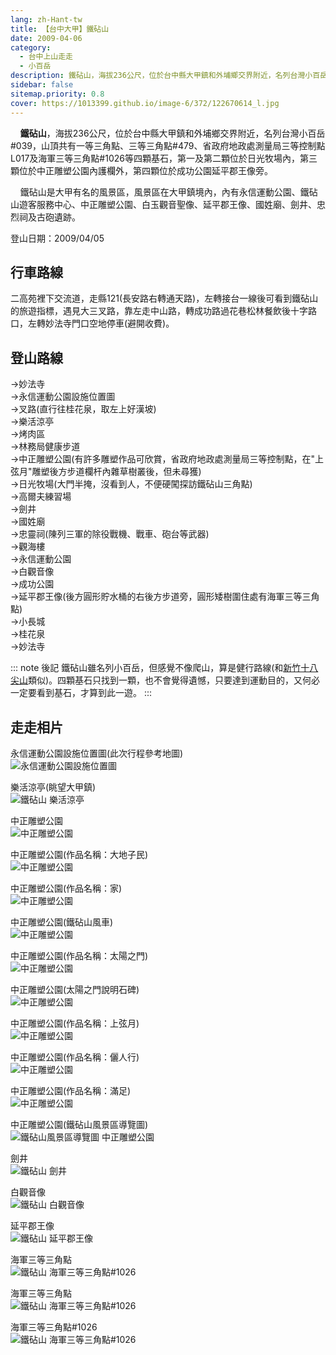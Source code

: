 ```yaml
---
lang: zh-Hant-tw
title: 【台中大甲】鐵砧山
date: 2009-04-06
category: 
  - 台中上山走走
  - 小百岳
description: 鐵砧山，海拔236公尺，位於台中縣大甲鎮和外埔鄉交界附近，名列台灣小百岳#039，山頂共有一等三角點、三等三角點#479、省政府地政處測量局三等控制點L017及海軍三等三角點#1026等四顆基石，第一及第二顆位於日光牧場內，第三顆位於中正雕塑公園內護欄外，第四顆位於成功公園延平郡王像旁。 鐵砧山是大甲有名的風景區，風景區在大甲鎮境內，內有永信運動公園、鐵砧山遊客服務中心、中正雕塑公園、白玉觀音聖像、延平郡王像、國姓廟、劍井、忠烈祠及古砲遺跡。
sidebar: false
sitemap.priority: 0.8
cover: https://1013399.github.io/image-6/372/122670614_l.jpg
---
```


    **鐵砧山**，海拔236公尺，位於台中縣大甲鎮和外埔鄉交界附近，名列台灣小百岳#039，山頂共有一等三角點、三等三角點#479、省政府地政處測量局三等控制點L017及海軍三等三角點#1026等四顆基石，第一及第二顆位於日光牧場內，第三顆位於中正雕塑公園內護欄外，第四顆位於成功公園延平郡王像旁。  

<!-- more -->

    鐵砧山是大甲有名的風景區，風景區在大甲鎮境內，內有永信運動公園、鐵砧山遊客服務中心、中正雕塑公園、白玉觀音聖像、延平郡王像、國姓廟、劍井、忠烈祠及古砲遺跡。

登山日期：2009/04/05

## 行車路線
二高苑裡下交流道，走縣121(長安路右轉通天路)，左轉接台一線後可看到鐵砧山的旅遊指標，遇見大三叉路，靠左走中山路，轉成功路過花巷松林餐飲後十字路口，左轉妙法寺門口空地停車(避開收費)。

## 登山路線
→妙法寺  
→永信運動公園設施位置圖  
→叉路(直行往桂花泉，取左上好漢坡)  
→樂活涼亭  
→烤肉區  
→林務局健康步道  
→中正雕塑公園(有許多雕塑作品可欣賞，省政府地政處測量局三等控制點，在"上弦月"雕塑後方步道欄杆內雜草樹叢後，但未尋獲)  
→日光牧場(大門半掩，沒看到人，不便硬闖探訪鐵砧山三角點)  
→高爾夫練習場  
→劍井  
→國姓廟  
→忠靈祠(陳列三軍的除役戰機、戰車、砲台等武器)  
→觀海樓  
→永信運動公園  
→白觀音像  
→成功公園  
→延平郡王像(後方圓形貯水桶的右後方步道旁，圓形矮樹圍住處有海軍三等三角點)  
→小長城  
→桂花泉  
→妙法寺

::: note 後記
鐵砧山雖名列小百岳，但感覺不像爬山，算是健行路線(和[新竹十八尖山](/post-365-2009-05-25.md)類似)。四顆基石只找到一顆，也不會覺得遺憾，只要達到運動目的，又何必一定要看到基石，才算到此一遊。
:::

## 走走相片
永信運動公園設施位置圖(此次行程參考地圖)  
![永信運動公園設施位置圖](https://1013399.github.io/image-6/372/122670525_l.jpg)

樂活涼亭(眺望大甲鎮)  
![鐵砧山 樂活涼亭](https://1013399.github.io/image-6/372/122670614_l.jpg)

中正雕塑公園  
![中正雕塑公園](https://1013399.github.io/image-6/372/122670619_l.jpg)

中正雕塑公園(作品名稱：大地子民)  
![中正雕塑公園](https://1013399.github.io/image-6/372/122670695_l.jpg)

中正雕塑公園(作品名稱：家)  
![中正雕塑公園](https://1013399.github.io/image-6/372/122670701_l.jpg)

中正雕塑公園(鐵砧山風車)  
![中正雕塑公園](https://1013399.github.io/image-6/372/122670704_l.jpg)

中正雕塑公園(作品名稱：太陽之門)  
![中正雕塑公園](https://1013399.github.io/image-6/372/122670726_l.jpg)

中正雕塑公園(太陽之門說明石碑)  
![中正雕塑公園](https://1013399.github.io/image-6/372/122670727_l.jpg)

中正雕塑公園(作品名稱：上弦月)  
![中正雕塑公園](https://1013399.github.io/image-6/372/122670811_l.jpg)

中正雕塑公園(作品名稱：儷人行)  
![中正雕塑公園](https://1013399.github.io/image-6/372/122670825_l.jpg)

中正雕塑公園(作品名稱：滿足)  
![中正雕塑公園](https://1013399.github.io/image-6/372/122670958_l.jpg)

中正雕塑公園(鐵砧山風景區導覽圖)  
![鐵砧山風景區導覽圖 中正雕塑公園](https://1013399.github.io/image-6/372/122671082_l.jpg)

劍井  
![鐵砧山 劍井](https://1013399.github.io/image-6/372/122671095_l.jpg)

白觀音像  
![鐵砧山 白觀音像](https://1013399.github.io/image-6/372/122671105_l.jpg)

延平郡王像  
![鐵砧山 延平郡王像](https://1013399.github.io/image-6/372/122671131_l.jpg)

海軍三等三角點  
![鐵砧山 海軍三等三角點#1026](https://1013399.github.io/image-6/372/122671390_l.jpg)

海軍三等三角點  
![鐵砧山 海軍三等三角點#1026](https://1013399.github.io/image-6/372/122671411_l.jpg)

海軍三等三角點#1026  
![鐵砧山 海軍三等三角點#1026](https://1013399.github.io/image-6/372/122671416_l.jpg)